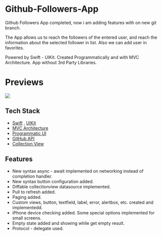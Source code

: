 # Github-Followers-App

Github Followers App completed, now i am adding features with on new git branch.

The App allows us to reach the followers of the entered user, and reach the information about the selected follower in list. Also we can add user in favorites.

Powered by Swift - UIKit. Created Programmatically and with MVC Architecture. App without 3rd Party Libraries.

# Previews

![](https://user-images.githubusercontent.com/99286902/184607131-dc5e2bba-1d18-4f1e-b12f-3ff758625ddc.gif)


## Tech Stack

* [Swift](https://developer.apple.com/swift) , [UIKit](https://developer.apple.com/documentation/uikit)
* [MVC Architecture](https://en.wikipedia.org/wiki/Model%E2%80%93view%E2%80%93controller)
* [Programmatic UI](https://www.hackingwithswift.com/read/8/2/building-a-uikit-user-interface-programmatically)
* [GitHub API](https://docs.github.com/en/developers/overview/about-githubs-apis)
* [Collection View](https://developer.apple.com/documentation/uikit/uicollectionview) 


## Features

* New syntax async - await implemented on networking instead of completion handler.
* New syntax button configuration added.
* Diffable collectionview datasource implemented.
* Pull to refresh added.
* Paging added.
* Custom views, button, textfield, label, error, alertbox, etc. created and implementedd.
* iPhone device checking added. Some special options implemented for small screens.
* Empty state added and showing while get empty result.
* Protocol - delegate used.

